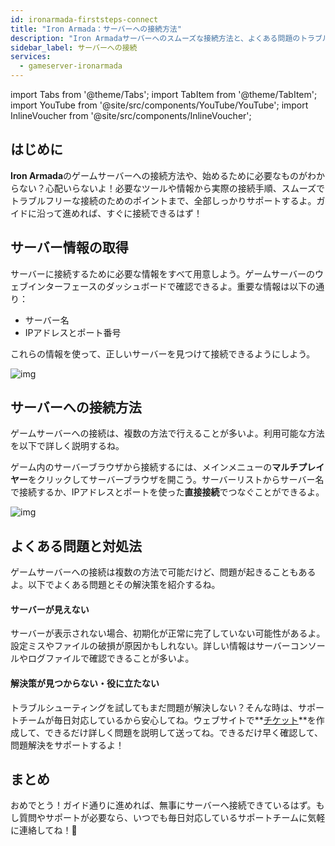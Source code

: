 ```yaml
---
id: ironarmada-firststeps-connect
title: "Iron Armada：サーバーへの接続方法"
description: "Iron Armadaサーバーへのスムーズな接続方法と、よくある問題のトラブルシューティングを紹介 → 今すぐチェック！"
sidebar_label: サーバーへの接続
services:
  - gameserver-ironarmada
---
```


import Tabs from '@theme/Tabs';
import TabItem from '@theme/TabItem';
import YouTube from '@site/src/components/YouTube/YouTube';
import InlineVoucher from '@site/src/components/InlineVoucher';


## はじめに
**Iron Armada**のゲームサーバーへの接続方法や、始めるために必要なものがわからない？心配いらないよ！必要なツールや情報から実際の接続手順、スムーズでトラブルフリーな接続のためのポイントまで、全部しっかりサポートするよ。ガイドに沿って進めれば、すぐに接続できるはず！

<InlineVoucher />



## サーバー情報の取得


サーバーに接続するために必要な情報をすべて用意しよう。ゲームサーバーのウェブインターフェースのダッシュボードで確認できるよ。重要な情報は以下の通り：

- サーバー名
- IPアドレスとポート番号


これらの情報を使って、正しいサーバーを見つけて接続できるようにしよう。

![img](https://screensaver01.zap-hosting.com/index.php/s/yLipxZcyPsogqET/preview)

## サーバーへの接続方法


ゲームサーバーへの接続は、複数の方法で行えることが多いよ。利用可能な方法を以下で詳しく説明するね。

<Tabs>
    <TabItem value="connect_solution_server_browser_ingame" label="ゲーム内サーバーブラウザ" default>

ゲーム内のサーバーブラウザから接続するには、メインメニューの**マルチプレイヤー**をクリックしてサーバーブラウザを開こう。サーバーリストからサーバー名で接続するか、IPアドレスとポートを使った**直接接続**でつなぐことができるよ。

![img](https://screensaver01.zap-hosting.com/index.php/s/CsGzPijeayJQi8S/download)

</TabItem>


</Tabs>



## よくある問題と対処法


ゲームサーバーへの接続は複数の方法で可能だけど、問題が起きることもあるよ。以下でよくある問題とその解決策を紹介するね。

#### サーバーが見えない


サーバーが表示されない場合、初期化が正常に完了していない可能性があるよ。設定ミスやファイルの破損が原因かもしれない。詳しい情報はサーバーコンソールやログファイルで確認できることが多いよ。



#### 解決策が見つからない・役に立たない


トラブルシューティングを試してもまだ問題が解決しない？そんな時は、サポートチームが毎日対応しているから安心してね。ウェブサイトで**[チケット](https://zap-hosting.com/en/customer/support/)**を作成して、できるだけ詳しく問題を説明して送ってね。できるだけ早く確認して、問題解決をサポートするよ！



## まとめ

おめでとう！ガイド通りに進めれば、無事にサーバーへ接続できているはず。もし質問やサポートが必要なら、いつでも毎日対応しているサポートチームに気軽に連絡してね！🙂




<InlineVoucher />